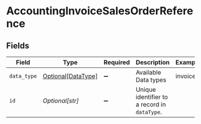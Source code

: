 # AccountingInvoiceSalesOrderReference


## Fields

| Field                                                 | Type                                                  | Required                                              | Description                                           | Example                                               |
| ----------------------------------------------------- | ----------------------------------------------------- | ----------------------------------------------------- | ----------------------------------------------------- | ----------------------------------------------------- |
| `data_type`                                           | [Optional[DataType]](../../models/shared/datatype.md) | :heavy_minus_sign:                                    | Available Data types                                  | invoices                                              |
| `id`                                                  | *Optional[str]*                                       | :heavy_minus_sign:                                    | Unique identifier to a record in `dataType`.          |                                                       |